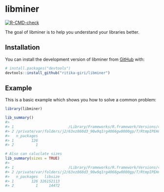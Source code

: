 
<!-- README.md is generated from README.Rmd. Please edit that file -->

# libminer

<!-- badges: start -->

[![R-CMD-check](https://github.com/ritika-giri/libminer/actions/workflows/R-CMD-check.yaml/badge.svg)](https://github.com/ritika-giri/libminer/actions/workflows/R-CMD-check.yaml)

<!-- badges: end -->

The goal of libminer is to help you understand your libraries better.

## Installation

You can install the development version of libminer from
[GitHub](https://github.com/) with:

``` r
# install.packages("devtools")
devtools::install_github("ritika-giri/libminer")
```

## Example

This is a basic example which shows you how to solve a common problem:

``` r
library(libminer)

lib_summary()
#>                                                                                         Library
#> 1                         /Library/Frameworks/R.framework/Versions/4.3-x86_64/Resources/library
#> 2 /private/var/folders/j2/63xz860d3_90w9q1rg4066gw0000gp/T/RtmpIPEHnY/temp_libpath170ba2fd668f0
#>   n_packages
#> 1        126
#> 2          1

# Also can caluclate sizes
lib_summary(sizes = TRUE)
#>                                                                                         Library
#> 1                         /Library/Frameworks/R.framework/Versions/4.3-x86_64/Resources/library
#> 2 /private/var/folders/j2/63xz860d3_90w9q1rg4066gw0000gp/T/RtmpIPEHnY/temp_libpath170ba2fd668f0
#>   n_packages   libsize
#> 1        126 326152113
#> 2          1     14472
```
